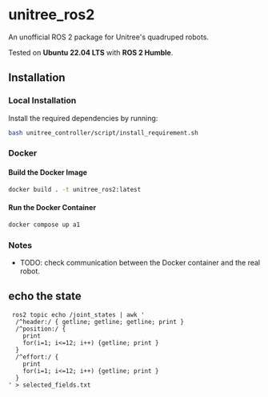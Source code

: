 # unitree_ros2
An unofficial ROS 2 package for Unitree's quadruped robots.

Tested on **Ubuntu 22.04 LTS** with **ROS 2 Humble**.

## Installation

### Local Installation

Install the required dependencies by running:

```bash
bash unitree_controller/script/install_requirement.sh
```

### Docker

#### Build the Docker Image

```bash
docker build . -t unitree_ros2:latest
```

#### Run the Docker Container

```bash
docker compose up a1
```

### Notes

- TODO: check communication between the Docker container and the real robot.



## echo the state 

```
 ros2 topic echo /joint_states | awk '
  /^header:/ { getline; getline; getline; print }
  /^position:/ {
    print
    for(i=1; i<=12; i++) {getline; print }
  }
  /^effort:/ {
    print
    for(i=1; i<=12; i++) {getline; print }
  }
' > selected_fields.txt

```